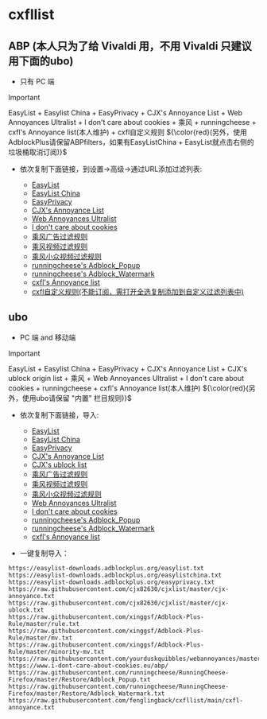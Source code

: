 # cxfllist

## ABP (本人只为了给 Vivaldi 用，不用 Vivaldi 只建议用下面的ubo)

* 只有 PC 端
> [!IMPORTANT]  
> EasyList + Easylist China + EasyPrivacy + CJX's Annoyance List + Web Annoyances Ultralist + I don't care about cookies + 乘风 + runningcheese + cxfl's Annoyance list(本人维护) + cxfl自定义规则
> ${\color{red}(另外，使用AdblockPlus请保留ABPfilters，如果有EasyListChina + EasyList就点击右侧的垃圾桶取消订阅)}$

* 依次复制下面链接，到设置->高级->通过URL添加过滤列表:

    * [EasyList](https://easylist-downloads.adblockplus.org/easylist.txt)
    * [EasyList China](https://easylist-downloads.adblockplus.org/easylistchina.txt)
    * [EasyPrivacy](https://easylist-downloads.adblockplus.org/easyprivacy.txt)
    * [CJX's Annoyance List](https://raw.githubusercontent.com/cjx82630/cjxlist/master/cjx-annoyance.txt)
    * [Web Annoyances Ultralist](https://raw.githubusercontent.com/yourduskquibbles/webannoyances/master/ultralist.txt)
    * [I don't care about cookies](https://www.i-dont-care-about-cookies.eu/abp/)
    * [乘风广告过滤规则](https://raw.githubusercontent.com/xinggsf/Adblock-Plus-Rule/master/rule.txt)
    * [乘风视频过滤规则](https://raw.githubusercontent.com/xinggsf/Adblock-Plus-Rule/master/mv.txt)
    * [乘风小众视频过滤规则](https://raw.githubusercontent.com/xinggsf/Adblock-Plus-Rule/master/minority-mv.txt)
    * [runningcheese's Adblock_Popup](https://raw.githubusercontent.com/runningcheese/RunningCheese-Firefox/master/Restore/Adblock_Popup.txt)
    * [runningcheese's Adblock_Watermark](https://raw.githubusercontent.com/runningcheese/RunningCheese-Firefox/master/Restore/Adblock_Watermark.txt)
    * [cxfl's Annoyance list](https://raw.githubusercontent.com/fenglingback/cxfllist/main/cxfl-annoyance.txt)
    * [cxfl自定义规则(不能订阅，需打开全选复制添加到自定义过滤列表中)](https://raw.githubusercontent.com/fenglingback/cxfllist/main/cxfl自定义规则.txt)





## ubo

* PC 端 and 移动端

> [!IMPORTANT]
> EasyList + Easylist China + EasyPrivacy + CJX's Annoyance List + CJX's ublock origin list + 乘风 + Web Annoyances Ultralist + I don't care about cookies + runningcheese + cxfl's Annoyance list(本人维护)
> ${\color{red}(另外，使用ubo请保留 "内置" 栏目规则)}$


* 依次复制下面链接，导入:

    * [EasyList](https://easylist-downloads.adblockplus.org/easylist.txt)
    * [EasyList China](https://easylist-downloads.adblockplus.org/easylistchina.txt)
    * [EasyPrivacy](https://easylist-downloads.adblockplus.org/easyprivacy.txt)
    * [CJX's Annoyance List](https://raw.githubusercontent.com/cjx82630/cjxlist/master/cjx-annoyance.txt)
    * [CJX's ublock list](https://raw.githubusercontent.com/cjx82630/cjxlist/master/cjx-ublock.txt)
    * [乘风广告过滤规则](https://raw.githubusercontent.com/xinggsf/Adblock-Plus-Rule/master/rule.txt)
    * [乘风视频过滤规则](https://raw.githubusercontent.com/xinggsf/Adblock-Plus-Rule/master/mv.txt)
    * [乘风小众视频过滤规则](https://raw.githubusercontent.com/xinggsf/Adblock-Plus-Rule/master/minority-mv.txt)
    * [Web Annoyances Ultralist](https://raw.githubusercontent.com/yourduskquibbles/webannoyances/master/ultralist.txt)
    * [I don't care about cookies](https://www.i-dont-care-about-cookies.eu/abp/)
    * [runningcheese's Adblock_Popup](https://raw.githubusercontent.com/runningcheese/RunningCheese-Firefox/master/Restore/Adblock_Popup.txt)
    * [runningcheese's Adblock_Watermark](https://raw.githubusercontent.com/runningcheese/RunningCheese-Firefox/master/Restore/Adblock_Watermark.txt)
    * [cxfl's Annoyance list](https://raw.githubusercontent.com/fenglingback/cxfllist/main/cxfl-annoyance.txt)

* 一键复制导入：

```
https://easylist-downloads.adblockplus.org/easylist.txt
https://easylist-downloads.adblockplus.org/easylistchina.txt
https://easylist-downloads.adblockplus.org/easyprivacy.txt
https://raw.githubusercontent.com/cjx82630/cjxlist/master/cjx-annoyance.txt
https://raw.githubusercontent.com/cjx82630/cjxlist/master/cjx-ublock.txt
https://raw.githubusercontent.com/xinggsf/Adblock-Plus-Rule/master/rule.txt
https://raw.githubusercontent.com/xinggsf/Adblock-Plus-Rule/master/mv.txt
https://raw.githubusercontent.com/xinggsf/Adblock-Plus-Rule/master/minority-mv.txt
https://raw.githubusercontent.com/yourduskquibbles/webannoyances/master/ultralist.txt
https://www.i-dont-care-about-cookies.eu/abp/
https://raw.githubusercontent.com/runningcheese/RunningCheese-Firefox/master/Restore/Adblock_Popup.txt
https://raw.githubusercontent.com/runningcheese/RunningCheese-Firefox/master/Restore/Adblock_Watermark.txt
https://raw.githubusercontent.com/fenglingback/cxfllist/main/cxfl-annoyance.txt
```
